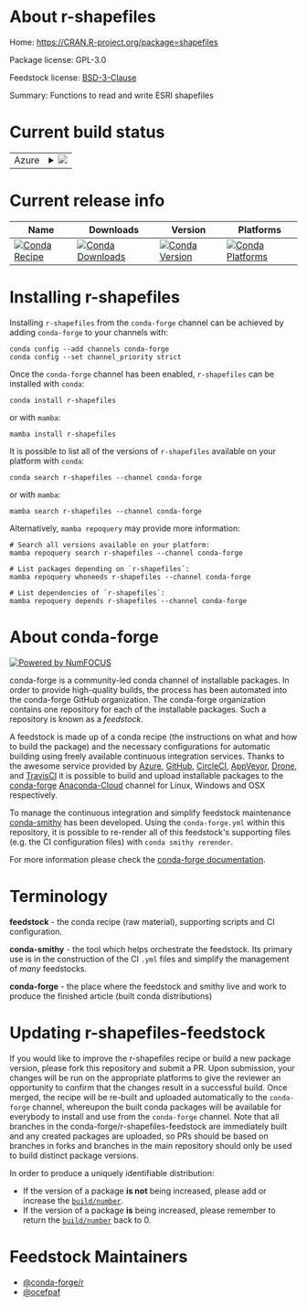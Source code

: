 About r-shapefiles
==================

Home: https://CRAN.R-project.org/package=shapefiles

Package license: GPL-3.0

Feedstock license: [BSD-3-Clause](https://github.com/conda-forge/r-shapefiles-feedstock/blob/main/LICENSE.txt)

Summary: Functions to read and write ESRI shapefiles

Current build status
====================


<table>
    
  <tr>
    <td>Azure</td>
    <td>
      <details>
        <summary>
          <a href="https://dev.azure.com/conda-forge/feedstock-builds/_build/latest?definitionId=6992&branchName=main">
            <img src="https://dev.azure.com/conda-forge/feedstock-builds/_apis/build/status/r-shapefiles-feedstock?branchName=main">
          </a>
        </summary>
        <table>
          <thead><tr><th>Variant</th><th>Status</th></tr></thead>
          <tbody><tr>
              <td>linux_64_r_base4.0</td>
              <td>
                <a href="https://dev.azure.com/conda-forge/feedstock-builds/_build/latest?definitionId=6992&branchName=main">
                  <img src="https://dev.azure.com/conda-forge/feedstock-builds/_apis/build/status/r-shapefiles-feedstock?branchName=main&jobName=linux&configuration=linux_64_r_base4.0" alt="variant">
                </a>
              </td>
            </tr><tr>
              <td>linux_64_r_base4.1</td>
              <td>
                <a href="https://dev.azure.com/conda-forge/feedstock-builds/_build/latest?definitionId=6992&branchName=main">
                  <img src="https://dev.azure.com/conda-forge/feedstock-builds/_apis/build/status/r-shapefiles-feedstock?branchName=main&jobName=linux&configuration=linux_64_r_base4.1" alt="variant">
                </a>
              </td>
            </tr><tr>
              <td>osx_64_r_base4.0</td>
              <td>
                <a href="https://dev.azure.com/conda-forge/feedstock-builds/_build/latest?definitionId=6992&branchName=main">
                  <img src="https://dev.azure.com/conda-forge/feedstock-builds/_apis/build/status/r-shapefiles-feedstock?branchName=main&jobName=osx&configuration=osx_64_r_base4.0" alt="variant">
                </a>
              </td>
            </tr><tr>
              <td>osx_64_r_base4.1</td>
              <td>
                <a href="https://dev.azure.com/conda-forge/feedstock-builds/_build/latest?definitionId=6992&branchName=main">
                  <img src="https://dev.azure.com/conda-forge/feedstock-builds/_apis/build/status/r-shapefiles-feedstock?branchName=main&jobName=osx&configuration=osx_64_r_base4.1" alt="variant">
                </a>
              </td>
            </tr><tr>
              <td>win_64_r_base4.0</td>
              <td>
                <a href="https://dev.azure.com/conda-forge/feedstock-builds/_build/latest?definitionId=6992&branchName=main">
                  <img src="https://dev.azure.com/conda-forge/feedstock-builds/_apis/build/status/r-shapefiles-feedstock?branchName=main&jobName=win&configuration=win_64_r_base4.0" alt="variant">
                </a>
              </td>
            </tr><tr>
              <td>win_64_r_base4.1</td>
              <td>
                <a href="https://dev.azure.com/conda-forge/feedstock-builds/_build/latest?definitionId=6992&branchName=main">
                  <img src="https://dev.azure.com/conda-forge/feedstock-builds/_apis/build/status/r-shapefiles-feedstock?branchName=main&jobName=win&configuration=win_64_r_base4.1" alt="variant">
                </a>
              </td>
            </tr>
          </tbody>
        </table>
      </details>
    </td>
  </tr>
</table>

Current release info
====================

| Name | Downloads | Version | Platforms |
| --- | --- | --- | --- |
| [![Conda Recipe](https://img.shields.io/badge/recipe-r--shapefiles-green.svg)](https://anaconda.org/conda-forge/r-shapefiles) | [![Conda Downloads](https://img.shields.io/conda/dn/conda-forge/r-shapefiles.svg)](https://anaconda.org/conda-forge/r-shapefiles) | [![Conda Version](https://img.shields.io/conda/vn/conda-forge/r-shapefiles.svg)](https://anaconda.org/conda-forge/r-shapefiles) | [![Conda Platforms](https://img.shields.io/conda/pn/conda-forge/r-shapefiles.svg)](https://anaconda.org/conda-forge/r-shapefiles) |

Installing r-shapefiles
=======================

Installing `r-shapefiles` from the `conda-forge` channel can be achieved by adding `conda-forge` to your channels with:

```
conda config --add channels conda-forge
conda config --set channel_priority strict
```

Once the `conda-forge` channel has been enabled, `r-shapefiles` can be installed with `conda`:

```
conda install r-shapefiles
```

or with `mamba`:

```
mamba install r-shapefiles
```

It is possible to list all of the versions of `r-shapefiles` available on your platform with `conda`:

```
conda search r-shapefiles --channel conda-forge
```

or with `mamba`:

```
mamba search r-shapefiles --channel conda-forge
```

Alternatively, `mamba repoquery` may provide more information:

```
# Search all versions available on your platform:
mamba repoquery search r-shapefiles --channel conda-forge

# List packages depending on `r-shapefiles`:
mamba repoquery whoneeds r-shapefiles --channel conda-forge

# List dependencies of `r-shapefiles`:
mamba repoquery depends r-shapefiles --channel conda-forge
```


About conda-forge
=================

[![Powered by
NumFOCUS](https://img.shields.io/badge/powered%20by-NumFOCUS-orange.svg?style=flat&colorA=E1523D&colorB=007D8A)](https://numfocus.org)

conda-forge is a community-led conda channel of installable packages.
In order to provide high-quality builds, the process has been automated into the
conda-forge GitHub organization. The conda-forge organization contains one repository
for each of the installable packages. Such a repository is known as a *feedstock*.

A feedstock is made up of a conda recipe (the instructions on what and how to build
the package) and the necessary configurations for automatic building using freely
available continuous integration services. Thanks to the awesome service provided by
[Azure](https://azure.microsoft.com/en-us/services/devops/), [GitHub](https://github.com/),
[CircleCI](https://circleci.com/), [AppVeyor](https://www.appveyor.com/),
[Drone](https://cloud.drone.io/welcome), and [TravisCI](https://travis-ci.com/)
it is possible to build and upload installable packages to the
[conda-forge](https://anaconda.org/conda-forge) [Anaconda-Cloud](https://anaconda.org/)
channel for Linux, Windows and OSX respectively.

To manage the continuous integration and simplify feedstock maintenance
[conda-smithy](https://github.com/conda-forge/conda-smithy) has been developed.
Using the ``conda-forge.yml`` within this repository, it is possible to re-render all of
this feedstock's supporting files (e.g. the CI configuration files) with ``conda smithy rerender``.

For more information please check the [conda-forge documentation](https://conda-forge.org/docs/).

Terminology
===========

**feedstock** - the conda recipe (raw material), supporting scripts and CI configuration.

**conda-smithy** - the tool which helps orchestrate the feedstock.
                   Its primary use is in the construction of the CI ``.yml`` files
                   and simplify the management of *many* feedstocks.

**conda-forge** - the place where the feedstock and smithy live and work to
                  produce the finished article (built conda distributions)


Updating r-shapefiles-feedstock
===============================

If you would like to improve the r-shapefiles recipe or build a new
package version, please fork this repository and submit a PR. Upon submission,
your changes will be run on the appropriate platforms to give the reviewer an
opportunity to confirm that the changes result in a successful build. Once
merged, the recipe will be re-built and uploaded automatically to the
`conda-forge` channel, whereupon the built conda packages will be available for
everybody to install and use from the `conda-forge` channel.
Note that all branches in the conda-forge/r-shapefiles-feedstock are
immediately built and any created packages are uploaded, so PRs should be based
on branches in forks and branches in the main repository should only be used to
build distinct package versions.

In order to produce a uniquely identifiable distribution:
 * If the version of a package **is not** being increased, please add or increase
   the [``build/number``](https://docs.conda.io/projects/conda-build/en/latest/resources/define-metadata.html#build-number-and-string).
 * If the version of a package **is** being increased, please remember to return
   the [``build/number``](https://docs.conda.io/projects/conda-build/en/latest/resources/define-metadata.html#build-number-and-string)
   back to 0.

Feedstock Maintainers
=====================

* [@conda-forge/r](https://github.com/conda-forge/r/)
* [@ocefpaf](https://github.com/ocefpaf/)

